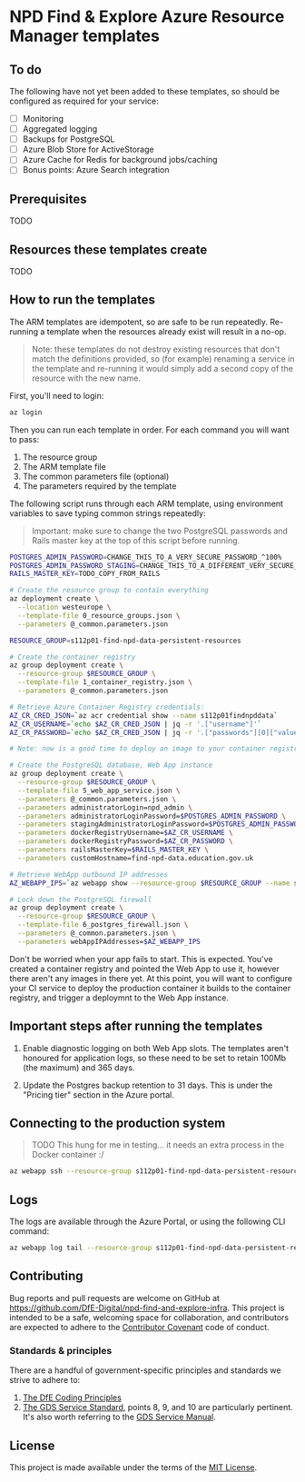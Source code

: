 # NPD Find & Explore Azure Resource Manager templates

## To do

The following have not yet been added to these templates, so should be configured as required for your service:

- [ ] Monitoring
- [ ] Aggregated logging
- [ ] Backups for PostgreSQL
- [ ] Azure Blob Store for ActiveStorage
- [ ] Azure Cache for Redis for background jobs/caching
- [ ] Bonus points: Azure Search integration

## Prerequisites

TODO

## Resources these templates create

TODO

## How to run the templates

The ARM templates are idempotent, so are safe to be run repeatedly. Re-running a template when the resources already exist will result in a no-op.

> Note: these templates do not destroy existing resources that don't match the definitions provided, so (for example) renaming a service in the template and re-running it would simply add a second copy of the resource with the new name.

First, you'll need to login:

```bash
az login
```

Then you can run each template in order. For each command you will want to pass:

1. The resource group
2. The ARM template file
3. The common parameters file (optional)
4. The parameters required by the template

The following script runs through each ARM template, using environment variables to save typing common strings repeatedly:

> Important: make sure to change the two PostgreSQL passwords and Rails master key at the top of this script before running.

```bash
POSTGRES_ADMIN_PASSWORD=CHANGE_THIS_TO_A_VERY_SECURE_PASSWORD_^100%
POSTGRES_ADMIN_PASSWORD_STAGING=CHANGE_THIS_TO_A_DIFFERENT_VERY_SECURE_PASSWORD_^100%
RAILS_MASTER_KEY=TODO_COPY_FROM_RAILS 

# Create the resource group to contain everything
az deployment create \
  --location westeurope \
  --template-file 0_resource_groups.json \
  --parameters @_common.parameters.json

RESOURCE_GROUP=s112p01-find-npd-data-persistent-resources

# Create the container registry
az group deployment create \
  --resource-group $RESOURCE_GROUP \
  --template-file 1_container_registry.json \
  --parameters @_common.parameters.json

# Retrieve Azure Container Registry credentials:
AZ_CR_CRED_JSON=`az acr credential show --name s112p01findnpddata`
AZ_CR_USERNAME=`echo $AZ_CR_CRED_JSON | jq -r '.["username"]'`
AZ_CR_PASSWORD=`echo $AZ_CR_CRED_JSON | jq -r '.["passwords"][0]["value"]'`

# Note: now is a good time to deploy an image to your container registry

# Create the PostgreSQL database, Web App instance
az group deployment create \
  --resource-group $RESOURCE_GROUP \
  --template-file 5_web_app_service.json \
  --parameters @_common.parameters.json \
  --parameters administratorLogin=npd_admin \
  --parameters administratorLoginPassword=$POSTGRES_ADMIN_PASSWORD \
  --parameters stagingAdministratorLoginPassword=$POSTGRES_ADMIN_PASSWORD_STAGING \
  --parameters dockerRegistryUsername=$AZ_CR_USERNAME \
  --parameters dockerRegistryPassword=$AZ_CR_PASSWORD \
  --parameters railsMasterKey=$RAILS_MASTER_KEY \
  --parameters customHostname=find-npd-data.education.gov.uk

# Retrieve WebApp outbound IP addresses 
AZ_WEBAPP_IPS=`az webapp show --resource-group $RESOURCE_GROUP --name s112p01-find-npd-data | jq -r '.["possibleOutboundIpAddresses"]'`

# Lock down the PostgreSQL firewall
az group deployment create \
  --resource-group $RESOURCE_GROUP \
  --template-file 6_postgres_firewall.json \
  --parameters @_common.parameters.json \
  --parameters webAppIPAddresses=$AZ_WEBAPP_IPS
```

Don't be worried when your app fails to start. This is expected. You've created a container registry and pointed the Web App to use it, however there aren't any images in there yet. At this point, you will want to configure your CI service to deploy the production container it builds to the container registry, and trigger a deploymnt to the Web App instance.

## Important steps after running the templates

1. Enable diagnostic logging on both Web App slots. The templates aren't honoured for application logs, so these need to be set to retain 100Mb (the maximum) and 365 days.

2. Update the Postgres backup retention to 31 days. This is under the "Pricing tier" section in the Azure portal.

## Connecting to the production system

> TODO This hung for me in testing... it needs an extra process in the Docker container :/

```bash
az webapp ssh --resource-group s112p01-find-npd-data-persistent-resources --name s112p01-find-npd-data
```

## Logs

The logs are available through the Azure Portal, or using the following CLI command:

```bash
az webapp log tail --resource-group s112p01-find-npd-data-persistent-resources --name s112p01-find-npd-data
```

## Contributing

Bug reports and pull requests are welcome on GitHub at
https://github.com/DfE-Digital/npd-find-and-explore-infra. This project is
intended to be a safe, welcoming space for collaboration, and contributors are
expected to adhere to the [Contributor Covenant](CODE_OF_CONDUCT.md)
code of conduct.

### Standards & principles

There are a handful of government-specific principles and standards we strive to adhere to:

1. [The DfE Coding Principles](https://dfe-digital.github.io/technology-guidance/principles/coding-principles/#coding-principles)
2. [The GDS Service Standard](https://www.gov.uk/service-manual/service-standard), points 8, 9, and 10 are particularly pertinent. It's also worth referring to the [GDS Service Manual](https://www.gov.uk/service-manual/technology).

## License

This project is made available under the terms of the [MIT License](LICENCE.md).
